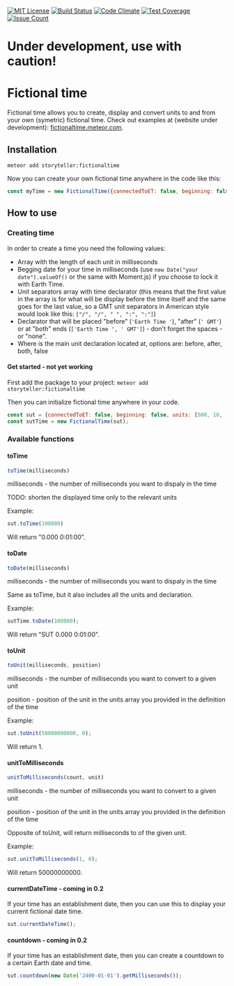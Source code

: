 [![MIT License][license-image]][license-url]
[![Build Status](https://travis-ci.org/StorytellerCZ/meteor-fictionaltime.svg?branch=master)](https://travis-ci.org/StorytellerCZ/meteor-fictionaltime)
[![Code Climate](https://codeclimate.com/github/AdwinTrave/meteor-fictionaltime/badges/gpa.svg)](https://codeclimate.com/github/AdwinTrave/meteor-fictionaltime)
[![Test Coverage](https://codeclimate.com/github/AdwinTrave/meteor-fictionaltime/badges/coverage.svg)](https://codeclimate.com/github/AdwinTrave/meteor-fictionaltime/coverage)
[![Issue Count](https://codeclimate.com/github/AdwinTrave/meteor-fictionaltime/badges/issue_count.svg)](https://codeclimate.com/github/AdwinTrave/meteor-fictionaltime)

# Under development, use with caution!

# Fictional time
Fictional time allows you to create, display and convert units to and from your own (symetric) fictional time.
Check out examples at (website under development): [fictionaltime.meteor.com](http://fictionaltime.meteor.com).

## Installation
`meteor add storyteller:fictionaltime`

Now you can create your own fictional time anywhere in the code like this:
```javascript
const myTime = new FictionalTime({connectedToET: false, beginning: false, units: [10, 100, 1000], separators: [":", ":"], declaration: "SUT", declarationLocation: "before"});
```

## How to use
### Creating time
In order to create a time you need the following values:
* Array with the length of each unit in milliseconds
* Begging date for your time in milliseconds (use `new Date("your date").valueOf()` or the same with Moment.js) if you choose to lock it with Earth Time.
* Unit separators array with time declarator (this means that the first value in the array is for what will be display before the time itself and the same goes for the last value, so a GMT unit separators in American style would look like this: `["/", "/", " ", ":", ":"]`)
* Declarator that will be placed "before" (`'Earth Time '`), "after" (`' GMT'`) or at "both" ends (`['Earth Time ', ' GMT']`) - don't forget the spaces - or "none".
* Where is the main unit declaration located at, options are: before, after, both, false

#### Get started - not yet working
First add the package to your project:
`meteor add storyteller:fictionaltime`

Then you can initialize fictional time anywhere in your code.
```javascript
const sut = {connectedToET: false, beginning: false, units: [500, 10, 100, 100, 1000], separators: [".", " ", ":", ":"], declaration: "SUT ", declarationLocation: "before"};
const sutTime = new FictionalTime(sut);
```

### Available functions
#### toTime
```javascript
toTime(milliseconds)
```
milliseconds - the number of milliseconds you want to dispaly in the time

TODO: shorten the displayed time only to the relevant units

Example:
```javascript
sut.toTime(100000)
```
Will return "0.000 0:01:00".
#### toDate
```javascript
toDate(milliseconds)
```
milliseconds - the number of milliseconds you want to dispaly in the time

Same as toTime, but it also includes all the units and declaration.

Example:
```javascript
sutTime.toDate(100000);
```
Will return "SUT 0.000 0:01:00".
#### toUnit
```javascript
toUnit(milliseconds, position)
```
milliseconds - the number of milliseconds you want to convert to a given unit

position - position of the unit in the units array you provided in the definition of the time

Example:
```javascript
sut.toUnit(50000000000, 0);
```
Will return 1.
#### unitToMilliseconds
```javascript
unitToMilliseconds(count, unit)
```
milliseconds - the number of milliseconds you want to convert to a given unit

position - position of the unit in the units array you provided in the definition of the time

Opposite of toUnit, will return milliseconds to of the given unit.

Example:
```javascript
sut.unitToMilliseconds(1, 0);
```
Will return 50000000000.

#### currentDateTime - coming in 0.2
If your time has an establishment date, then you can use this to display your current fictional date time.

```javascript
sut.currentDateTime();
```

#### countdown - coming in 0.2
If your time has an establishment date, then you can create a countdown to a certain Earth date and time.
```javascript
sut.countdown(new Date('2400-01-01').getMilliseconds());
```

[license-image]: http://img.shields.io/badge/license-MIT-blue.svg?style=flat
[license-url]: LICENSE
